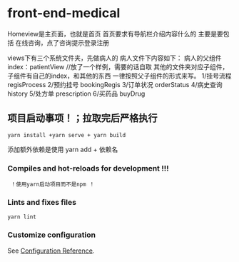 # front-end-medical

Homeview是主页面，也就是首页
    首页要求有导航栏介绍内容什么的
    主要是要包括 在线咨询，点了咨询提示登录注册

views下有三个系统文件夹，先做病人的
病人文件下内容如下：
    病人的父组件index：patientView  //放了一个样例，需要的话自取
    其他的文件夹对应子组件，子组件有自己的index，和其他的东西
    一律按照父子组件的形式来写。
    1/挂号流程  regisProcess
    2/预约挂号  bookingRegis
    3/订单状况  orderStatus
    4/病史查询  history
    5/处方单    prescription
    6/买药品  buyDrug

## 项目启动事项！；拉取完后严格执行
```
yarn install +yarn serve + yarn build
```
添加额外依赖是使用 yarn add + 依赖名

### Compiles and hot-reloads for development !!!
```
 ！使用yarn启动项目而不是npm ！
```

### Lints and fixes files
```
yarn lint
```

### Customize configuration
See [Configuration Reference](https://cli.vuejs.org/config/).
